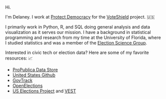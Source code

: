 Hi. 

I'm Delaney. I work at [Protect Democracy](https://protectdemocracy.org/) for the [VoteShield](https://voteshield.us/about) project. 🇺🇸

I primarily work in Python, R, and SQL doing general analysis and data visualization as it serves our mission. I have a background in statistical programming and research from my time at the University of Florida, where I studied statistics and was a member of the [Election Science Group](https://electionscience.clas.ufl.edu/). 

Interested in civic tech or election data? Here are some of my favorite resources: 📈

- [ProPublica Data Store](https://www.propublica.org/datastore/) 
- [United States Github](https://github.com/unitedstates)
- [GovTrack](https://www.govtrack.us/about-our-data)
- [OpenElections](http://openelections.net/)
- [US Elections Project](http://www.electproject.org/) and [VEST](https://dataverse.harvard.edu/dataverse/electionscience)



 
